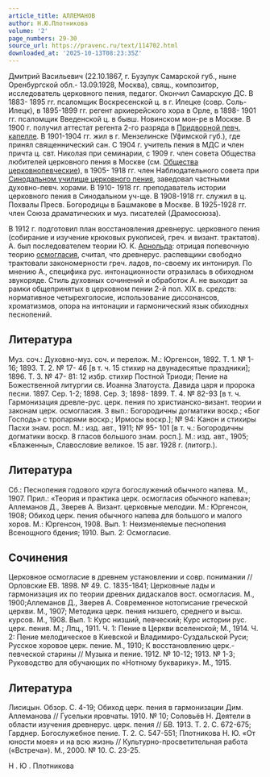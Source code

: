 ```yaml
---
article_title: АЛЛЕМАНОВ
author: Н.Ю.Плотникова
volume: '2'
page_numbers: 29-30
source_url: https://pravenc.ru/text/114702.html
downloaded_at: '2025-10-13T08:23:35Z'
---
```


Дмитрий Васильевич (22.10.1867, г. Бузулук Самарской губ., ныне Оренбургской обл.- 13.09.1928, Москва), свящ., композитор, исследователь церковного пения, педагог. Окончил Самарскую ДС. В 1883-
1895 гг. псаломщик Воскресенской ц. в г. Илецке (совр. Соль-Илецк), в 1895-1899 гг. регент архиерейского хора в Орле, в 1898-
1901 гг. псаломщик Введенской ц. в бывш. Новинском мон-ре в Москве. В 1900 г. получил аттестат регента 2-го разряда в [Придворной певч. капелле](<https://pravenc.ru/text/Придворная певческая капелла.html>). В 1901-1904 гг. жил в г. Мензелинске (Уфимской губ.), где принял священнический сан. С 1904 г. учитель пения в МДС и член причта ц. свт. Николая при семинарии, с 1909 г. член совета Общества любителей церковного пения в Москве (см. [Общества церковнопевческие](<https://pravenc.ru/text/Общества церковнопевческие.html>)), в 1905-
1918 гг. член Наблюдательного совета при [Синодальном училище церковного пения](<https://pravenc.ru/text/Синодальном училище церковного пения.html>), заведовал частными духовно-певч. хорами. В 1910-
1918 гг. преподаватель истории церковного пения в Синодальном уч-ще. В 1908-1918 гг. служил в ц. Похвалы Пресв. Богородицы в Башмакове в Москве. В 1925-1928 гг. член Союза драматических и муз. писателей (Драмосоюза).

В 1912 г. подготовил план восстановления древнерус. церковного пения (собирание и изучение крюковых рукописей, греч. и визант. трактатов). А. был последователем теории Ю. К. [Арнольда](https://pravenc.ru/text/Арнольда.html): отрицая попевочную теорию [осмогласия](https://pravenc.ru/text/осмогласия.html), считал, что древнерус. распевщики свободно трактовали закономерности греч. ладов, по-своему их интонируя. По мнению А., специфика рус. интонационности отразилась в обиходном звукоряде. Стиль духовных сочинений и обработок А. не выходит за рамки общепринятых в церковном пении 2-й пол. XIX в. средств: нормативное четырехголосие, использование диссонансов, хроматизмов, опора на интонации и гармонический язык обиходных песнопений.

## Литература

Муз. соч.: Духовно-муз. соч. и перелож. М.: Юргенсон, 1892. Т. 1. № 1-
16; 1893. Т. 2. № 17-
46 [в т. ч. 15 стихир на двунадесятые праздники]; 1896. Т. 3. № 47-
81: 12 избр. стихир Постной Триоди; Пение на Божественной литургии св. Иоанна Златоуста. Давида царя и пророка песни. 1897. Сер. 1-2; 1898. Сер. 3; 1898-
1899. Т. 4. № 82-93 [в т. ч. Гармонизация древле-рус. церк. пения по христианско-визант. теории и законам церк. осмогласия. 3 вып.: Богородичны догматики воскр.; «Бог Господь» с тропарями воскр.; Ирмосы воскр.]; № 94: Канон и стихиры Пасхи знам. росп. М.: изд. авт., 1911; № 95-
101 [в т. ч.: Богородичны догматики воскр. 8 гласов большого знам. росп.]. М.: изд. авт., 1905; «Блаженны», Славословие великое. 15 авг. 1928 г. (литогр.).

## Литература

Сб.: Песнопения годового круга богослужений обычного напева. М., 1907. Прил.: «Теория и практика церк. осмогласия обычного напева»; Аллеманов Д., Зверев А. Визант. церковные мелодии. М.: Юргенсон, 1908; Обиход церк. пения обычного напева для большого и малого хоров. М.: Юргенсон, 1908. Вып. 1: Неизменяемые песнопения Всенощного бдения; 1910. Вып. 2: Осмогласие.

## Сочинения

Церковное осмогласие в древнем установлении и совр. понимании // Орловские ЕВ. 1898. № 49. С. 1835-1841; Церковные лады и гармонизация их по теории древних дидаскалов вост. осмогласия. М., 1900;Аллеманов Д., Зверев А. Современное нотописание греческой церкви. М., 1907; Методика церк. пения низшего, среднего и высш. курсов. М., 1908. Вып. 1: Курс низший, певческий; Курс истории рус. церк. пения. М.; Лпц., 1911. Ч. 1: Пение в Церкви вселенской; М., 1914. Ч. 2: Пение мелодическое в Киевской и Владимиро-Суздальской Руси; Русское хоровое церк. пение. М., 1910; К восстановлению церк.-певческой старины // Музыка и пение. 1912. № 10-12; 1913. № 1-3; Руководство для обучающих по «Нотному букварику». М., 1915.

## Литература

Лисицын. Обзор. С. 4-19; Обиход церк. пения в гармонизации Дим. Аллеманова // Гусельки яровчаты. 1910. № 10; Соловьёв Н. Деятели в области изучения древнерус. церк. пения // БВ. 1913. Т. 2. С. 672-675; Гарднер. Богослужебное пение. Т. 2. С. 547-551; Плотникова Н. Ю. «От юности моея» и на всю жизнь // Культурно-просветительная работа («Встреча»). М., 2000. № 10. С. 23-25.

Н .  Ю .  Плотникова
